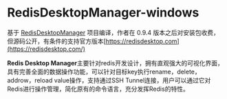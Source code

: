 # RedisDesktopManager-windows


基于 [RedisDesktopManager](https://github.com/uglide/RedisDesktopManager) 项目编译，作者在 0.9.4 版本之后对安装包收费，但源码公开，有条件的支持官方版本[https://redisdesktop.com](https://redisdesktop.com/)

**Redis Desktop Manager**主要针对redis开发设计，拥有直观强大的可视化界面，具有完善全面的数据操作功能，可以针对目标key执行rename，delete，addrow，reload value操作，支持通过SSH Tunnel连接，用户可以通过它对Redis进行操作管理，简化原有的命令语言，充分发挥Redis的特性。

